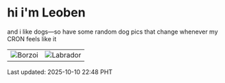 # hi i'm Leoben

and i like dogs—so have some random dog pics that change whenever my CRON feels like it

|  |  |
|--------|----------|
| ![Borzoi](https://random-dog-vercel.vercel.app/api/random-borzoi?v=1760107699) | ![Labrador](https://random-dog-vercel.vercel.app/api/random-labrador?v=1760107699) |

Last updated: 2025-10-10 22:48 PHT
